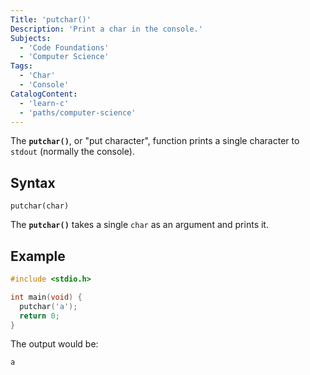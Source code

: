 ```yaml
---
Title: 'putchar()'
Description: 'Print a char in the console.'
Subjects:
  - 'Code Foundations'
  - 'Computer Science'
Tags:
  - 'Char'
  - 'Console'
CatalogContent:
  - 'learn-c'
  - 'paths/computer-science'
---
```


The **`putchar()`**, or "put character", function prints a single character to `stdout` (normally the console).

## Syntax

```pseudo
putchar(char)
```

The **`putchar()`** takes a single `char` as an argument and prints it.

## Example

```c
#include <stdio.h>

int main(void) {
  putchar('a');
  return 0;
}
```

The output would be:

```shell
a
```
